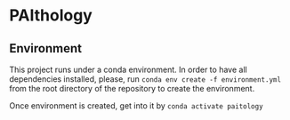 # PAIthology

## Environment
This project runs under a conda environment. In order to have all dependencies installed, please, run
`conda env create -f environment.yml` from the root directory of the repository to create the environment.

Once environment is created, get into it by `conda activate paitology`
